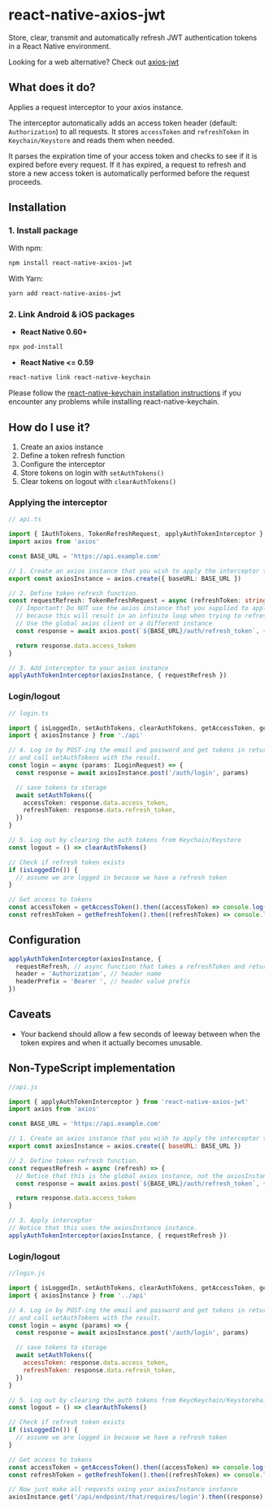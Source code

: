 # react-native-axios-jwt

Store, clear, transmit and automatically refresh JWT authentication tokens in a React Native environment.

Looking for a web alternative? Check out [axios-jwt](https://github.com/jetbridge/axios-jwt)

## What does it do?

Applies a request interceptor to your axios instance.

The interceptor automatically adds an access token header (default: `Authorization`) to all requests.
It stores `accessToken` and `refreshToken` in `Keychain/Keystore` and reads them when needed.

It parses the expiration time of your access token and checks to see if it is expired before every request. If it has expired, a request to
refresh and store a new access token is automatically performed before the request proceeds.

## Installation

### 1. Install package

With npm:

```bash
npm install react-native-axios-jwt
```

With Yarn:

```bash
yarn add react-native-axios-jwt
```

### 2. Link Android & iOS packages

- **React Native 0.60+**

```bash
npx pod-install
```

- **React Native <= 0.59**

```bash
react-native link react-native-keychain
```

Please follow the [react-native-keychain installation instructions](https://github.com/oblador/react-native-keychain#installation) if you encounter any problems while installing react-native-keychain.

## How do I use it?

1. Create an axios instance
2. Define a token refresh function
3. Configure the interceptor
4. Store tokens on login with `setAuthTokens()`
5. Clear tokens on logout with `clearAuthTokens()`

### Applying the interceptor

```typescript
// api.ts

import { IAuthTokens, TokenRefreshRequest, applyAuthTokenInterceptor } from 'react-native-axios-jwt'
import axios from 'axios'

const BASE_URL = 'https://api.example.com'

// 1. Create an axios instance that you wish to apply the interceptor to
export const axiosInstance = axios.create({ baseURL: BASE_URL })

// 2. Define token refresh function.
const requestRefresh: TokenRefreshRequest = async (refreshToken: string): Promise<string> => {
  // Important! Do NOT use the axios instance that you supplied to applyAuthTokenInterceptor
  // because this will result in an infinite loop when trying to refresh the token.
  // Use the global axios client or a different instance
  const response = await axios.post(`${BASE_URL}/auth/refresh_token`, { token: refreshToken })

  return response.data.access_token
}

// 3. Add interceptor to your axios instance
applyAuthTokenInterceptor(axiosInstance, { requestRefresh })
```

### Login/logout

```typescript
// login.ts

import { isLoggedIn, setAuthTokens, clearAuthTokens, getAccessToken, getRefreshToken } from 'react-native-axios-jwt'
import { axiosInstance } from './api'

// 4. Log in by POST-ing the email and password and get tokens in return
// and call setAuthTokens with the result.
const login = async (params: ILoginRequest) => {
  const response = await axiosInstance.post('/auth/login', params)

  // save tokens to storage
  await setAuthTokens({
    accessToken: response.data.access_token,
    refreshToken: response.data.refresh_token,
  })
}

// 5. Log out by clearing the auth tokens from Keychain/Keystore
const logout = () => clearAuthTokens()

// Check if refresh token exists
if (isLoggedIn()) {
  // assume we are logged in because we have a refresh token
}

// Get access to tokens
const accessToken = getAccessToken().then((accessToken) => console.log(accessToken))
const refreshToken = getRefreshToken().then((refreshToken) => console.log(refreshToken))
```

## Configuration

```typescript
applyAuthTokenInterceptor(axiosInstance, {
  requestRefresh, // async function that takes a refreshToken and returns a promise the resolves in a fresh accessToken
  header = 'Authorization', // header name
  headerPrefix = 'Bearer ', // header value prefix
})
```

## Caveats

- Your backend should allow a few seconds of leeway between when the token expires and when it actually becomes unusable.

## Non-TypeScript implementation

```javascript
//api.js

import { applyAuthTokenInterceptor } from 'react-native-axios-jwt'
import axios from 'axios'

const BASE_URL = 'https://api.example.com'

// 1. Create an axios instance that you wish to apply the interceptor to
export const axiosInstance = axios.create({ baseURL: BASE_URL })

// 2. Define token refresh function.
const requestRefresh = async (refresh) => {
  // Notice that this is the global axios instance, not the axiosInstance!
  const response = await axios.post(`${BASE_URL}/auth/refresh_token`, { refresh })

  return response.data.access_token
}

// 3. Apply interceptor
// Notice that this uses the axiosInstance instance.
applyAuthTokenInterceptor(axiosInstance, { requestRefresh })
```

### Login/logout

```javascript
//login.js

import { isLoggedIn, setAuthTokens, clearAuthTokens, getAccessToken, getRefreshToken } from 'react-native-axios-jwt'
import { axiosInstance } from '../api'

// 4. Log in by POST-ing the email and password and get tokens in return
// and call setAuthTokens with the result.
const login = async (params) => {
  const response = await axiosInstance.post('/auth/login', params)

  // save tokens to storage
  await setAuthTokens({
    accessToken: response.data.access_token,
    refreshToken: response.data.refresh_token,
  })
}

// 5. Log out by clearing the auth tokens from KeycKeychain/Keystorehain
const logout = () => clearAuthTokens()

// Check if refresh token exists
if (isLoggedIn()) {
  // assume we are logged in because we have a refresh token
}

// Get access to tokens
const accessToken = getAccessToken().then((accessToken) => console.log(accessToken))
const refreshToken = getRefreshToken().then((refreshToken) => console.log(refreshToken))

// Now just make all requests using your axiosInstance instance
axiosInstance.get('/api/endpoint/that/requires/login').then((response) => {})
```
